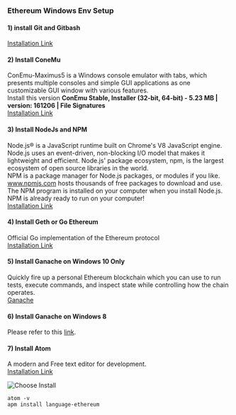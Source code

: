 ### Ethereum Windows Env Setup

#### 1) install Git and Gitbash
[Installation Link](https://gitforwindows.org/)

#### 2) Install ConeMu
ConEmu-Maximus5 is a Windows console emulator with tabs, which presents multiple consoles and simple GUI applications as one customizable GUI window with various features.
<br>
Install this version **ConEmu Stable, Installer (32-bit, 64-bit) - 5.23 MB | version: 161206 | File Signatures**
<br>
[Installation Link](https://conemu.github.io/)

#### 3) Install NodeJs and NPM
Node.js® is a JavaScript runtime built on Chrome's V8 JavaScript engine. Node.js uses an event-driven, non-blocking I/O model that makes it lightweight and efficient. Node.js' package ecosystem, npm, is the largest ecosystem of open source libraries in the world. 
<br>
NPM is a package manager for Node.js packages, or modules if you like. www.npmjs.com hosts thousands of free packages to download and use. The NPM program is installed on your computer when you install Node.js. NPM is already ready to run on your computer!
<br>
[Installation Link](https://nodejs.org/en/)

#### 4) Install Geth or Go Ethereum
Official Go implementation of the Ethereum protocol
<br>
[Installation Link](https://geth.ethereum.org/downloads/)

#### 5) Install Ganache on Windows 10 Only
Quickly fire up a personal Ethereum blockchain which you can use to run tests, execute commands, and inspect state while controlling how the chain operates. 
<br>
[Ganache](http://truffleframework.com/ganache/)

#### 6) Install Ganache on Windows 8
Please refer to this [link]().

#### 7) Install Atom
A modern and Free text editor for development.
<br>
[Installation Link](https://atom.io/)

![Choose Install](https://user-images.githubusercontent.com/35029364/37189998-4d362008-23ab-11e8-8faf-55dc67275fea.PNG)

```
atom -v
apm install language-ethereum
```

